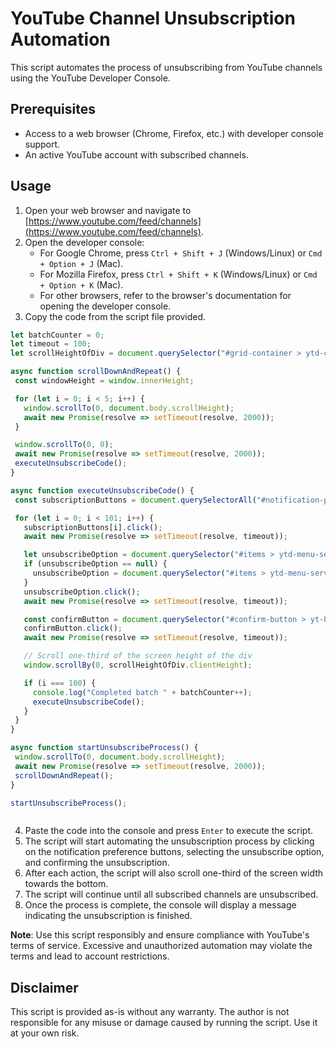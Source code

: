 # YouTube Channel Unsubscription Automation

This script automates the process of unsubscribing from YouTube channels using the YouTube Developer Console.

## Prerequisites

- Access to a web browser (Chrome, Firefox, etc.) with developer console support.
- An active YouTube account with subscribed channels.

## Usage

1. Open your web browser and navigate to [https://www.youtube.com/feed/channels](https://www.youtube.com/feed/channels).
2. Open the developer console:
   - For Google Chrome, press `Ctrl + Shift + J` (Windows/Linux) or `Cmd + Option + J` (Mac).
   - For Mozilla Firefox, press `Ctrl + Shift + K` (Windows/Linux) or `Cmd + Option + K` (Mac).
   - For other browsers, refer to the browser's documentation for opening the developer console.
3. Copy the code from the script file provided.
 ```javascript
let batchCounter = 0;
let timeout = 100;
let scrollHeightOfDiv = document.querySelector("#grid-container > ytd-channel-renderer:nth-child(1)");

async function scrollDownAndRepeat() {
  const windowHeight = window.innerHeight;

  for (let i = 0; i < 5; i++) {
    window.scrollTo(0, document.body.scrollHeight);
    await new Promise(resolve => setTimeout(resolve, 2000));
  }

  window.scrollTo(0, 0);
  await new Promise(resolve => setTimeout(resolve, 2000));
  executeUnsubscribeCode();
}

async function executeUnsubscribeCode() {
  const subscriptionButtons = document.querySelectorAll("#notification-preference-button > ytd-subscription-notification-toggle-button-renderer-next > yt-button-shape > button > yt-touch-feedback-shape > div > div.yt-spec-touch-feedback-shape__fill");

  for (let i = 0; i < 101; i++) {
    subscriptionButtons[i].click();
    await new Promise(resolve => setTimeout(resolve, timeout));

    let unsubscribeOption = document.querySelector("#items > ytd-menu-service-item-renderer:nth-child(4) > tp-yt-paper-item");
    if (unsubscribeOption == null) {
      unsubscribeOption = document.querySelector("#items > ytd-menu-service-item-renderer:nth-child(2) > tp-yt-paper-item");
    }
    unsubscribeOption.click();
    await new Promise(resolve => setTimeout(resolve, timeout));

    const confirmButton = document.querySelector("#confirm-button > yt-button-shape > button > yt-touch-feedback-shape > div > div.yt-spec-touch-feedback-shape__fill");
    confirmButton.click();
    await new Promise(resolve => setTimeout(resolve, timeout));

    // Scroll one-third of the screen height of the div
    window.scrollBy(0, scrollHeightOfDiv.clientHeight);

    if (i === 100) {
      console.log("Completed batch " + batchCounter++);
      executeUnsubscribeCode();
    }
  }
}

async function startUnsubscribeProcess() {
  window.scrollTo(0, document.body.scrollHeight);
  await new Promise(resolve => setTimeout(resolve, 2000));
  scrollDownAndRepeat();
}

startUnsubscribeProcess();



```

4. Paste the code into the console and press `Enter` to execute the script.
5. The script will start automating the unsubscription process by clicking on the notification preference buttons, selecting the unsubscribe option, and confirming the unsubscription.
6. After each action, the script will also scroll one-third of the screen width towards the bottom.
7. The script will continue until all subscribed channels are unsubscribed.
8. Once the process is complete, the console will display a message indicating the unsubscription is finished.

**Note**: Use this script responsibly and ensure compliance with YouTube's terms of service. Excessive and unauthorized automation may violate the terms and lead to account restrictions.

## Disclaimer

This script is provided as-is without any warranty. The author is not responsible for any misuse or damage caused by running the script. Use it at your own risk.

